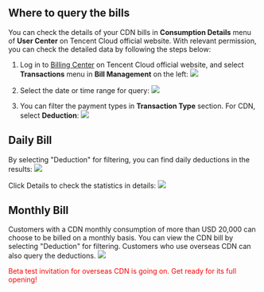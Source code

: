 
## Where to query the bills

You can check the details of your CDN bills in **Consumption Details** menu of **User Center** on Tencent Cloud official website. With relevant permission, you can check the detailed data by following the steps below:

1. Log in to [Billing Center](https://console.qcloud.com/account) on Tencent Cloud official website, and select **Transactions** menu in **Bill Management** on the left: 
![](//mc.qcloudimg.com/static/img/7b30001aa3194289edbc182d46c8e53c/image.png)

2. Select the date or time range for query: 
![](//mc.qcloudimg.com/static/img/49890e518785b8133a01dbdd3725c323/image.png)

3. You can filter the payment types in **Transaction Type** section. For CDN, select **Deduction**: 
![](//mc.qcloudimg.com/static/img/5acf68c084f0478720b0afb1945e8a81/image.png)

## Daily Bill

By selecting "Deduction" for filtering, you can find daily deductions in the results:
![](//mc.qcloudimg.com/static/img/513ac7a5d2cce2215e7bce35dcaa5667/image.png)

Click Details to check the statistics in details:
![](![](//mc.qcloudimg.com/static/img/23a4aa271cd95421b6fdb6f10097c1b3/image.png))

## Monthly Bill

Customers with a CDN monthly consumption of more than USD 20,000 can choose to be billed on a monthly basis. You can view the CDN bill by selecting "Deduction" for filtering. Customers who use overseas CDN can also query the deductions.
![](https://mc.qcloudimg.com/static/img/be2873088191dde51f79b93dc11632fb/6.png) 

<font color="red">Beta test invitation for overseas CDN is going on. Get ready for its full opening!</font>

